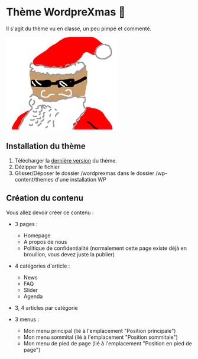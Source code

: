 # Thème WordpreXmas 🎄

Il s'agit du thème vu en classe, un peu pimpé et commenté.

![HoHoHo](github/screenshots/xmas.png)

## Installation du thème

1. Télécharger la  [dernière version](https://github.com/coppee/isfsc-emu2-wordprexmas/releases) du thème.
2. Dézipper le fichier
3. Glisser/Déposer le dossier /wordprexmas dans le dossier /wp-content/themes d'une installation WP

## Création du contenu

Vous allez devoir créer ce contenu : 

- 3 pages :
  - Homepage
  -  A propos de nous
  - Politique de confidentialité (normalement cette page existe déjà en brouillon, vous devez juste la publier)

- 4 catégories d'article :
  - News
  - FAQ
  - Slider
  - Agenda

- 3, 4 articles par catégorie

- 3 menus :
  - Mon menu principal (lié à l'emplacement "Position principale")
  - Mon menu sommital (lié à l'emplacement "Position sommitale")
  - Mon menu de pied de page (lié à l'emplacement "Position en pied de page")

